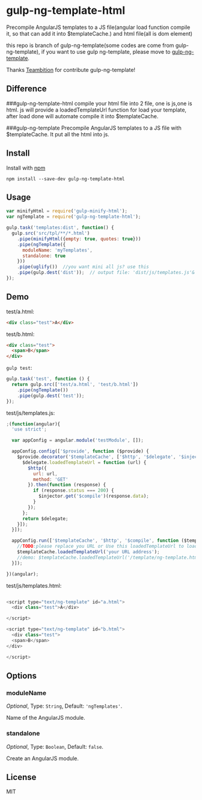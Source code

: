 gulp-ng-template-html
====
Precompile AngularJS templates to a JS file(angular load function compile it, so that can add it into $templateCache.) and html file(all is dom element)

this repo is branch of gulp-ng-template(some codes are come from gulp-ng-template), if you want to use gulp ng-template, please move to [gulp-ng-template](https://github.com/teambition/gulp-ng-template).

Thanks [Teambition](http://teambition.com) for contribute gulp-ng-template!

## Difference

###gulp-ng-template-html
compile your html file into 2 file, one is js,one is html. js will provide a loadedTemplateUrl function for load your template,
after load done will automate compile it into $templateCache.

###gulp-ng-template
Precompile AngularJS templates to a JS file with $templateCache. It put all the html into js.

## Install

Install with [npm](https://npmjs.org/package/gulp-ng-template-html)

```
npm install --save-dev gulp-ng-template-html
```

## Usage

```js
var minifyHtml = require('gulp-minify-html');
var ngTemplate = require('gulp-ng-template-html');

gulp.task('templates:dist', function() {
  gulp.src('src/tpl/**/*.html')
    .pipe(minifyHtml({empty: true, quotes: true}))
    .pipe(ngTemplate({
      moduleName: 'myTemplates',
      standalone: true
    }))
    .pipe(uglify())  //you want mini all js? use this
    .pipe(gulp.dest('dist'));  // output file: 'dist/js/templates.js'&'dist/js/templates.html'
});
```

## Demo

test/a.html:

```html
<div class="test">A</div>
```

test/b.html:

```html
<div class="test">
  <span>B</span>
</div>
```

`gulp test`:

```js
gulp.task('test', function () {
  return gulp.src(['test/a.html', 'test/b.html'])
    .pipe(ngTemplate())
    .pipe(gulp.dest('test'));
});
```

test/js/templates.js:

```js
;(function(angular){
  'use strict';

  var appConfig = angular.module('testModule', []);

  appConfig.config(['$provide', function ($provide) {
    $provide.decorator('$templateCache', ['$http', '$delegate', '$injector', function ($http, $delegate, $injector) {
      $delegate.loadedTemplateUrl = function (url) {
        $http({
          url: url,
          method: 'GET'
        }).then(function (response) {
          if (response.status === 200) {
            $injector.get('$compile')(response.data);
          }
        });
      };
      return $delegate;
    }]);
  }]);

  appConfig.run(['$templateCache', '$http', '$compile', function ($templateCache, $http, $compile) {
    //TODO:please replace you URL or Use this loadedTemplateUrl to load a template
    $templateCache.loadedTemplateUrl('your URL address');
    //demo: $templateCache.loadedTemplateUrl('/template/ng-template.html');
  }]);

})(angular);
```

test/js/templates.html:

```js

<script type="text/ng-template" id="a.html">
  <div class="test">A</div>

</script>

<script type="text/ng-template" id="b.html">
  <div class="test">
  <span>B</span>
</div>

</script>

```

## Options

### moduleName

*Optional*, Type: `String`, Default: `'ngTemplates'`.

Name of the AngularJS module.

### standalone

*Optional*, Type: `Boolean`, Default: `false`.

Create an AngularJS module.


## License

MIT
